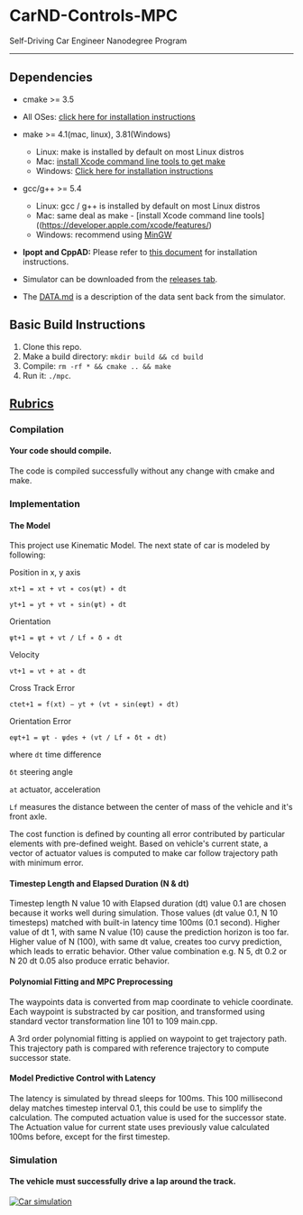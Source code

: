 # CarND-Controls-MPC
Self-Driving Car Engineer Nanodegree Program

---

## Dependencies

* cmake >= 3.5
 * All OSes: [click here for installation instructions](https://cmake.org/install/)
* make >= 4.1(mac, linux), 3.81(Windows)
  * Linux: make is installed by default on most Linux distros
  * Mac: [install Xcode command line tools to get make](https://developer.apple.com/xcode/features/)
  * Windows: [Click here for installation instructions](http://gnuwin32.sourceforge.net/packages/make.htm)
* gcc/g++ >= 5.4
  * Linux: gcc / g++ is installed by default on most Linux distros
  * Mac: same deal as make - [install Xcode command line tools]((https://developer.apple.com/xcode/features/)
  * Windows: recommend using [MinGW](http://www.mingw.org/)

* **Ipopt and CppAD:** Please refer to [this document](https://github.com/udacity/CarND-MPC-Project/blob/master/install_Ipopt_CppAD.md) for installation instructions.
* Simulator can be downloaded from the [releases tab](https://github.com/udacity/self-driving-car-sim/releases).
* The [DATA.md](./DATA.md) is a description of the data sent back from the simulator.


## Basic Build Instructions

1. Clone this repo.
2. Make a build directory: `mkdir build && cd build`
3. Compile: `rm -rf * && cmake .. && make`
4. Run it: `./mpc`.

## [Rubrics](https://review.udacity.com/#!/rubrics/896/view)

### Compilation

#### Your code should compile.
The code is compiled successfully without any change with cmake and make.

### Implementation

#### The Model

This project use Kinematic Model. The next state of car is modeled by following:

Position in x, y axis

`x​t+1 ​​= x​t ​​+ v​t ​​∗ cos(ψ​t​​) ∗ dt`

`y​t+1 ​​= y​t ​​+ v​t​​ ∗ sin(ψ​t​​) ∗ dt`

Orientation

`ψ​t+1 ​​= ψ​t​​ + ​​​​​v​t / L​f ​​​​∗ δ ∗ dt`


Velocity 

`v​t+1​​ = v​t ​​+ a​t ​​∗ dt`

Cross Track Error

`cte​t+1​​ = f(x​t​​) − y​t​​ + (v​t​​ ∗ sin(eψ​t​​) ∗ dt)`

Orientation Error

`eψ​t+1 ​​= ψ​t - ψ​des ​​+ (v​t​ / ​L​f​ ​​​∗ δ​t​​ ∗ dt)​​​`

where
`dt` time difference

`δ​t` steering angle

`at` actuator, acceleration

`Lf`  measures the distance between the center of mass of the vehicle and it's front axle.

The cost function is defined by counting all error contributed by particular elements with pre-defined weight. Based on vehicle's current state, a vector of actuator values is computed to make car follow trajectory path with minimum error.


 
#### Timestep Length and Elapsed Duration (N & dt)

Timestep length N value 10 with Elapsed duration (dt) value 0.1 are chosen because it works well during simulation. Those values (dt value 0.1, N 10 timesteps) matched with built-in latency time 100ms (0.1 second). 
Higher value of dt 1, with same N value (10) cause the prediction horizon is too far.
Higher value of N (100), with same dt value, creates too curvy prediction, which leads to erratic behavior. 
Other value combination e.g. N 5, dt 0.2 or N 20 dt 0.05 also produce erratic behavior.
 
#### Polynomial Fitting and MPC Preprocessing

The waypoints data is converted from map coordinate to vehicle coordinate. Each waypoint is substracted by car position, and transformed using standard vector transformation line 101 to 109 main.cpp.

A 3rd order polynomial fitting is applied on waypoint to get trajectory path. This trajectory path is compared with reference trajectory to compute successor state. 


#### Model Predictive Control with Latency

The latency is simulated by thread sleeps for 100ms. This 100 millisecond delay matches timestep interval 0.1, this could be use to simplify the calculation. The computed actuation value is used for the successor state. The Actuation value for current state uses previously value calculated 100ms before, except for the first timestep.

### Simulation

#### The vehicle must successfully drive a lap around the track.

[![Car simulation](http://img.youtube.com/vi/xnU3B59EsOY/0.jpg)](https://www.youtube.com/watch?v=xnU3B59EsOY)

